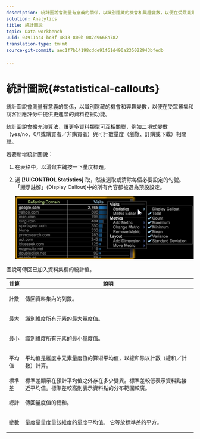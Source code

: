 ```yaml
---
description: 統計圖說會測量有意義的關係，以識別隱藏的機會和興趣變數，以便在受眾叢集和訪客回應評分中提供更進階的資料挖掘功能。
solution: Analytics
title: 統計圖說
topic: Data workbench
uuid: 04911ac4-bc3f-4813-800b-087d9668a782
translation-type: tm+mt
source-git-commit: aec1f7b14198cdde91f61d490a235022943bfedb

---
```



# 統計圖說{#statistical-callouts}

統計圖說會測量有意義的關係，以識別隱藏的機會和興趣變數，以便在受眾叢集和訪客回應評分中提供更進階的資料挖掘功能。

統計圖說會擴充演算法，讓更多資料類型可互相關聯，例如二項式變數（yes/no、0/1或購買者／非購買者）與可計數量度（瀏覽、訂購或下載）相關聯。

若要新增統計圖說：

1. 在表格中，以滑鼠右鍵按一下量度標題。
1. 選 **[!UICONTROL Statistics]** 取，然後選取或清除每個必要設定的勾號。 「顯示註解」(Display Callout)中的所有內容都被選為預設設定。

   ![](assets/statistical_callouts.png)

圖說可傳回已加入資料集欄的統計值。

<table id="table_B2A4F9D5938D4756A81ACF6F4D77E63D">
 <thead>
  <tr>
   <th colname="col1" class="entry"> 計算 </th>
   <th colname="col2" class="entry"> 說明 </th>
  </tr>
 </thead>
 <tbody>
  <tr>
   <td colname="col1"> 計數 </td>
   <td colname="col2"><p>傳回資料集內的列數。 </p></td>
  </tr>
  <tr>
   <td colname="col1"> 最大 </td>
   <td colname="col2"><p> 識別維度所有元素的最大量度值。 </p></td>
  </tr>
  <tr>
   <td colname="col1"> 最小 </td>
   <td colname="col2"><p> 識別維度所有元素的最小量度值。 </p></td>
  </tr>
  <tr>
   <td colname="col1"> 平均值 </td>
   <td colname="col2"><p> 平均值是維度中元素量度值的算術平均值，以總和除以計數（總和／計數）計算。 </p></td>
  </tr>
  <tr>
   <td colname="col1"> 標準差 </td>
   <td colname="col2"> 標準差顯示在預計平均值之外存在多少變異。標準差較低表示資料點接近平均值。標準差較高則表示資料點的分布範圍較廣。 </td>
  </tr>
  <tr>
   <td colname="col1"> 總計 </td>
   <td colname="col2"><p> 傳回量度值的總和。 </p></td>
  </tr>
  <tr>
   <td colname="col1"> 變數 </td>
   <td colname="col2"><p> 量度量量度量該維度的量度平均值。 它等於標準差的平方。 </p></td>
  </tr>
 </tbody>
</table>


